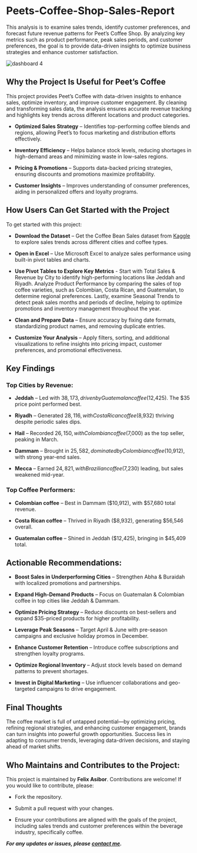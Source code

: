 # Peets-Coffee-Shop-Sales-Report
This analysis is to examine sales trends, identify customer preferences, and forecast future revenue patterns for Peet’s Coffee Shop. By analyzing key metrics such as product performance, peak sales periods, and customer preferences, the goal is to provide data-driven insights to optimize business strategies and enhance customer satisfaction.

![dashboard 4](https://github.com/user-attachments/assets/bec75f89-8fc1-4eb8-81d3-5ce28f38d9d7)

## Why the Project Is Useful for Peet’s Coffee
This project provides Peet’s Coffee with data-driven insights to enhance sales, optimize inventory, and improve customer engagement. By cleaning and transforming sales data, the analysis ensures accurate revenue tracking and highlights key trends across different locations and product categories.

- **Optimized Sales Strategy** – Identifies top-performing coffee blends and regions, allowing Peet’s to focus marketing and distribution efforts effectively.
+ **Inventory Efficiency** – Helps balance stock levels, reducing shortages in high-demand areas and minimizing waste in low-sales regions.
* **Pricing & Promotions** – Supports data-backed pricing strategies, ensuring discounts and promotions maximize profitability.
- **Customer Insights** – Improves understanding of consumer preferences, aiding in personalized offers and loyalty programs.

## How Users Can Get Started with the Project
To get started with this project:

- **Download the Dataset** – Get the Coffee Bean Sales dataset from [Kaggle](https://www.kaggle.com/datasets/halaturkialotaibi/coffee-bean-sales-dataset) to explore sales trends across different cities and coffee types.
+ **Open in Excel** – Use Microsoft Excel to analyze sales performance using built-in pivot tables and charts.
* **Use Pivot Tables to Explore Key Metrics** - Start with Total Sales & Revenue by City to identify high-performing locations like Jeddah and Riyadh. Analyze Product Performance by comparing the sales of top coffee varieties, such as Colombian, Costa Rican, and Guatemalan, to determine regional preferences. Lastly, examine Seasonal Trends to detect peak sales months and periods of decline, helping to optimize promotions and inventory management throughout the year.
- **Clean and Prepare Data** – Ensure accuracy by fixing date formats, standardizing product names, and removing duplicate entries.
+ **Customize Your Analysis** – Apply filters, sorting, and additional visualizations to refine insights into pricing impact, customer preferences, and promotional effectiveness.


## Key Findings
### Top Cities by Revenue:
- **Jeddah** – Led with $38,173, driven by Guatemalan coffee ($12,425). The $35 price point performed best.
+ **Riyadh** – Generated $28,116, with Costa Rican coffee ($8,932) thriving despite periodic sales dips.
* **Hail** – Recorded $26,150, with Colombian coffee ($7,000) as the top seller, peaking in March.
- **Dammam** – Brought in $25,582, dominated by Colombian coffee ($10,912), with strong year-end sales.
+ **Mecca** – Earned $24,821, with Brazilian coffee ($7,230) leading, but sales weakened mid-year.

### Top Coffee Performers:
- **Colombian coffee** – Best in Dammam ($10,912), with $57,680 total revenue.
+ **Costa Rican coffee** – Thrived in Riyadh ($8,932), generating $56,546 overall.
* **Guatemalan coffee** – Shined in Jeddah ($12,425), bringing in $45,409 total.

## Actionable Recommendations:
+ **Boost Sales in Underperforming Cities** – Strengthen Abha & Buraidah with localized promotions and partnerships.
- **Expand High-Demand Products** – Focus on Guatemalan & Colombian coffee in top cities like Jeddah & Dammam.
* **Optimize Pricing Strategy** – Reduce discounts on best-sellers and expand $35-priced products for higher profitability.
+ **Leverage Peak Seasons** – Target April & June with pre-season campaigns and exclusive holiday promos in December.
- **Enhance Customer Retention** – Introduce coffee subscriptions and strengthen loyalty programs.
* **Optimize Regional Inventory** – Adjust stock levels based on demand patterns to prevent shortages.
+ **Invest in Digital Marketing** – Use influencer collaborations and geo-targeted campaigns to drive engagement.

## Final Thoughts
The coffee market is full of untapped potential—by optimizing pricing, refining regional strategies, and enhancing customer engagement, brands can turn insights into powerful growth opportunities. Success lies in adapting to consumer trends, leveraging data-driven decisions, and staying ahead of market shifts.

  
  ## Who Maintains and Contributes to the Project:
This project is maintained by **Felix Asibor**. Contributions are welcome! If you would like to contribute, please:

+ Fork the repository.
- Submit a pull request with your changes.
* Ensure your contributions are aligned with the goals of the project, including sales trends and customer preferences within the beverage industry, specifically coffee.
  
***For any updates or issues, please [contact me](asiborfelix@gmail.com).***
